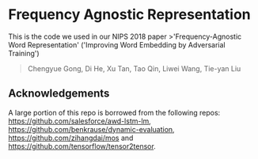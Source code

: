 # Frequency Agnostic Representation
This is the code we used in our NIPS 2018 paper >'Frequency-Agnostic Word Representation' ('Improving Word Embedding by Adversarial Training')

>Chengyue Gong, Di He, Xu Tan, Tao Qin, Liwei Wang, Tie-yan Liu


## Acknowledgements

A large portion of this repo is borrowed from the following repos:
https://github.com/salesforce/awd-lstm-lm, https://github.com/benkrause/dynamic-evaluation, https://github.com/zihangdai/mos and https://github.com/tensorflow/tensor2tensor.
